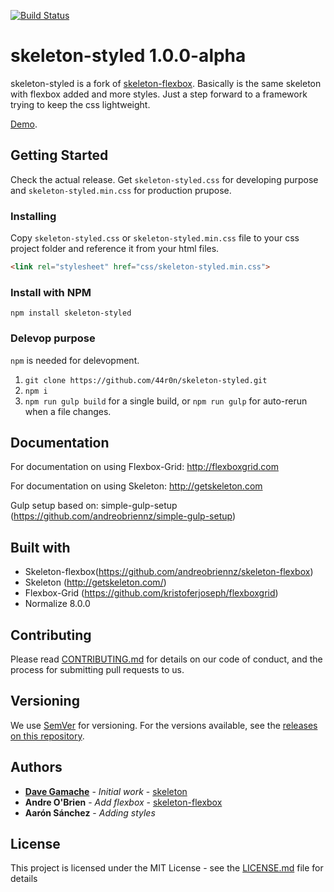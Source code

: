 [![Build Status](https://travis-ci.org/44r0n/skeleton-styled.svg?branch=master)](https://travis-ci.org/44r0n/skeleton-styled)

# skeleton-styled 1.0.0-alpha

skeleton-styled is a fork of [skeleton-flexbox](https://github.com/andreobriennz/skeleton-flexbox). Basically is the same skeleton with flexbox added and more styles. Just a step forward to a framework trying to keep the css lightweight. 

[Demo](https://44r0n.github.io/skeleton-styled/).

## Getting Started

Check the actual release. Get `skeleton-styled.css` for developing purpose and `skeleton-styled.min.css` for production prupose.

### Installing

Copy `skeleton-styled.css` or `skeleton-styled.min.css` file to your css project folder and reference it from your html files.

~~~html
<link rel="stylesheet" href="css/skeleton-styled.min.css">
~~~

### Install with NPM

`npm install skeleton-styled`

### Delevop purpose

`npm` is needed for delevopment.

1. `git clone https://github.com/44r0n/skeleton-styled.git`
2. `npm i`
3. `npm run gulp build` for a single build, or `npm run gulp` for auto-rerun when a file changes.

## Documentation

For documentation on using Flexbox-Grid: http://flexboxgrid.com

For documentation on using Skeleton: http://getskeleton.com

Gulp setup based on: simple-gulp-setup (https://github.com/andreobriennz/simple-gulp-setup)

## Built with
- Skeleton-flexbox(https://github.com/andreobriennz/skeleton-flexbox)
- Skeleton (http://getskeleton.com/)
- Flexbox-Grid (https://github.com/kristoferjoseph/flexboxgrid)
- Normalize 8.0.0

## Contributing

Please read [CONTRIBUTING.md](https://gist.github.com/PurpleBooth/b24679402957c63ec426) for details on our code of conduct, and the process for submitting pull requests to us.

## Versioning

We use [SemVer](http://semver.org/) for versioning. For the versions available, see the [releases on this repository](https://github.com/44r0n/skeleton-styled/releases). 

## Authors

* **[Dave Gamache](https://twitter.com/dhg)** - *Initial work* - [skeleton](https://github.com/dhg/Skeleton)
* **Andre O'Brien** - *Add flexbox* - [skeleton-flexbox](https://github.com/andreobriennz/skeleton-flexbox)
* **Aarón Sánchez** - *Adding styles*

## License

This project is licensed under the MIT License - see the [LICENSE.md](LICENSE.md) file for details

